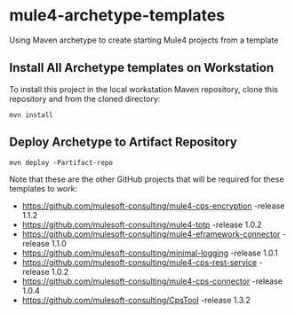 # mule4-archetype-templates
Using Maven archetype to create starting Mule4 projects from a template

## Install All Archetype templates on Workstation
To install this project in the local workstation Maven repository, clone this repository and from the cloned directory:

```
mvn install
```
## Deploy Archetype to Artifact Repository

```
mvn deploy -Partifact-repo
```

Note that these are the other GitHub projects that will be required for these templates to work:

* https://github.com/mulesoft-consulting/mule4-cps-encryption -release 1.1.2
* https://github.com/mulesoft-consulting/mule4-totp -release 1.0.2
* https://github.com/mulesoft-consulting/mule4-eframework-connector -release 1.1.0
* https://github.com/mulesoft-consulting/minimal-logging -release 1.0.1
* https://github.com/mulesoft-consulting/mule4-cps-rest-service -release 1.0.2
* https://github.com/mulesoft-consulting/mule4-cps-connector -release 1.0.4
* https://github.com/mulesoft-consulting/CpsTool -release 1.3.2



